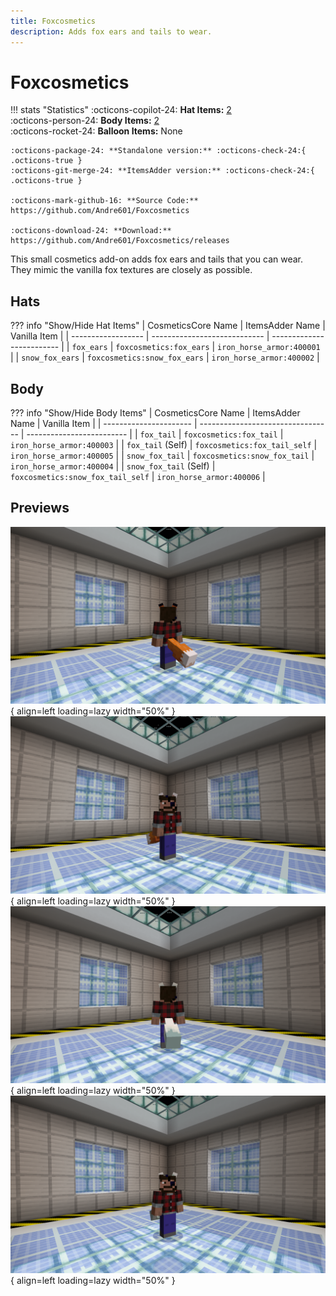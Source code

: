 ```yaml
---
title: Foxcosmetics
description: Adds fox ears and tails to wear.
---
```


# Foxcosmetics

!!! stats "Statistics"
    :octicons-copilot-24: **Hat Items:** [2](#hats)  
    :octicons-person-24: **Body Items:** [2](#body)  
    :octicons-rocket-24: **Balloon Items:** None
    
    :octicons-package-24: **Standalone version:** :octicons-check-24:{ .octicons-true }  
    :octicons-git-merge-24: **ItemsAdder version:** :octicons-check-24:{ .octicons-true }
    
    :octicons-mark-github-16: **Source Code:** https://github.com/Andre601/Foxcosmetics
    
    :octicons-download-24: **Download:** https://github.com/Andre601/Foxcosmetics/releases

This small cosmetics add-on adds fox ears and tails that you can wear. They mimic the vanilla fox textures are closely as possible.

## Hats

??? info "Show/Hide Hat Items"
    | CosmeticsCore Name | ItemsAdder Name              | Vanilla Item              |
    | ------------------ | ---------------------------- | ------------------------- |
    | `fox_ears`         | `foxcosmetics:fox_ears`      | `iron_horse_armor:400001` |
    | `snow_fox_ears`    | `foxcosmetics:snow_fox_ears` | `iron_horse_armor:400002` |

## Body

??? info "Show/Hide Body Items"
    | CosmeticsCore Name     | ItemsAdder Name                   | Vanilla Item |
    | ---------------------- | --------------------------------- | ------------------------- |
    | `fox_tail`             | `foxcosmetics:fox_tail`           | `iron_horse_armor:400003` |
    | `fox_tail` (Self)      | `foxcosmetics:fox_tail_self`      | `iron_horse_armor:400005` |
    | `snow_fox_tail`        | `foxcosmetics:snow_fox_tail`      | `iron_horse_armor:400004` |
    | `snow_fox_tail` (Self) | `foxcosmetics:snow_fox_tail_self` | `iron_horse_armor:400006` |

## Previews

![fox_back](../assets/images/cosmeticscore/foxcosmetics/fox-back.png){ align=left loading=lazy width="50%" }
![fox_front](../assets/images/cosmeticscore/foxcosmetics/fox-front.png){ align=left loading=lazy width="50%" }
![snow_fox_back](../assets/images/cosmeticscore/foxcosmetics/snow-fox-back.png){ align=left loading=lazy width="50%" }
![snow_fox_front](../assets/images/cosmeticscore/foxcosmetics/snow-fox-front.png){ align=left loading=lazy width="50%" }
